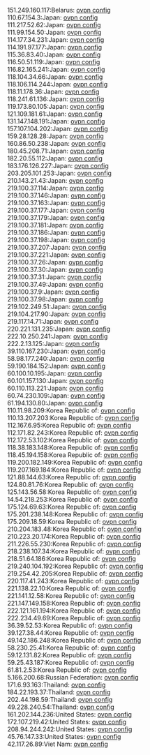 151.249.160.117:Belarus: [ovpn config](vpn/151_249_160_117.ovpn)  
110.67.154.3:Japan: [ovpn config](vpn/110_67_154_3.ovpn)  
111.217.52.62:Japan: [ovpn config](vpn/111_217_52_62.ovpn)  
111.99.154.50:Japan: [ovpn config](vpn/111_99_154_50.ovpn)  
114.177.34.231:Japan: [ovpn config](vpn/114_177_34_231.ovpn)  
114.191.97.177:Japan: [ovpn config](vpn/114_191_97_177.ovpn)  
115.36.83.40:Japan: [ovpn config](vpn/115_36_83_40.ovpn)  
116.50.51.119:Japan: [ovpn config](vpn/116_50_51_119.ovpn)  
116.82.165.241:Japan: [ovpn config](vpn/116_82_165_241.ovpn)  
118.104.34.66:Japan: [ovpn config](vpn/118_104_34_66.ovpn)  
118.106.114.244:Japan: [ovpn config](vpn/118_106_114_244.ovpn)  
118.11.178.36:Japan: [ovpn config](vpn/118_11_178_36.ovpn)  
118.241.61.136:Japan: [ovpn config](vpn/118_241_61_136.ovpn)  
119.173.80.105:Japan: [ovpn config](vpn/119_173_80_105.ovpn)  
121.109.181.61:Japan: [ovpn config](vpn/121_109_181_61.ovpn)  
131.147.148.191:Japan: [ovpn config](vpn/131_147_148_191.ovpn)  
157.107.104.202:Japan: [ovpn config](vpn/157_107_104_202.ovpn)  
159.28.128.28:Japan: [ovpn config](vpn/159_28_128_28.ovpn)  
160.86.50.238:Japan: [ovpn config](vpn/160_86_50_238.ovpn)  
180.45.208.71:Japan: [ovpn config](vpn/180_45_208_71.ovpn)  
182.20.55.112:Japan: [ovpn config](vpn/182_20_55_112.ovpn)  
183.176.126.227:Japan: [ovpn config](vpn/183_176_126_227.ovpn)  
203.205.101.253:Japan: [ovpn config](vpn/203_205_101_253.ovpn)  
210.143.21.43:Japan: [ovpn config](vpn/210_143_21_43.ovpn)  
219.100.37.114:Japan: [ovpn config](vpn/219_100_37_114.ovpn)  
219.100.37.146:Japan: [ovpn config](vpn/219_100_37_146.ovpn)  
219.100.37.163:Japan: [ovpn config](vpn/219_100_37_163.ovpn)  
219.100.37.177:Japan: [ovpn config](vpn/219_100_37_177.ovpn)  
219.100.37.179:Japan: [ovpn config](vpn/219_100_37_179.ovpn)  
219.100.37.181:Japan: [ovpn config](vpn/219_100_37_181.ovpn)  
219.100.37.186:Japan: [ovpn config](vpn/219_100_37_186.ovpn)  
219.100.37.198:Japan: [ovpn config](vpn/219_100_37_198.ovpn)  
219.100.37.207:Japan: [ovpn config](vpn/219_100_37_207.ovpn)  
219.100.37.221:Japan: [ovpn config](vpn/219_100_37_221.ovpn)  
219.100.37.26:Japan: [ovpn config](vpn/219_100_37_26.ovpn)  
219.100.37.30:Japan: [ovpn config](vpn/219_100_37_30.ovpn)  
219.100.37.31:Japan: [ovpn config](vpn/219_100_37_31.ovpn)  
219.100.37.49:Japan: [ovpn config](vpn/219_100_37_49.ovpn)  
219.100.37.9:Japan: [ovpn config](vpn/219_100_37_9.ovpn)  
219.100.37.98:Japan: [ovpn config](vpn/219_100_37_98.ovpn)  
219.102.249.51:Japan: [ovpn config](vpn/219_102_249_51.ovpn)  
219.104.217.90:Japan: [ovpn config](vpn/219_104_217_90.ovpn)  
219.117.14.71:Japan: [ovpn config](vpn/219_117_14_71.ovpn)  
220.221.131.235:Japan: [ovpn config](vpn/220_221_131_235.ovpn)  
222.10.250.241:Japan: [ovpn config](vpn/222_10_250_241.ovpn)  
222.2.13.125:Japan: [ovpn config](vpn/222_2_13_125.ovpn)  
39.110.167.230:Japan: [ovpn config](vpn/39_110_167_230.ovpn)  
58.98.177.240:Japan: [ovpn config](vpn/58_98_177_240.ovpn)  
59.190.184.152:Japan: [ovpn config](vpn/59_190_184_152.ovpn)  
60.100.10.195:Japan: [ovpn config](vpn/60_100_10_195.ovpn)  
60.101.157.130:Japan: [ovpn config](vpn/60_101_157_130.ovpn)  
60.110.113.221:Japan: [ovpn config](vpn/60_110_113_221.ovpn)  
60.74.230.109:Japan: [ovpn config](vpn/60_74_230_109.ovpn)  
61.194.130.80:Japan: [ovpn config](vpn/61_194_130_80.ovpn)  
110.11.98.209:Korea Republic of: [ovpn config](vpn/110_11_98_209.ovpn)  
110.13.207.203:Korea Republic of: [ovpn config](vpn/110_13_207_203.ovpn)  
112.167.6.95:Korea Republic of: [ovpn config](vpn/112_167_6_95.ovpn)  
112.171.82.243:Korea Republic of: [ovpn config](vpn/112_171_82_243.ovpn)  
112.172.53.102:Korea Republic of: [ovpn config](vpn/112_172_53_102.ovpn)  
118.38.183.148:Korea Republic of: [ovpn config](vpn/118_38_183_148.ovpn)  
118.45.194.158:Korea Republic of: [ovpn config](vpn/118_45_194_158.ovpn)  
119.200.182.149:Korea Republic of: [ovpn config](vpn/119_200_182_149.ovpn)  
119.207.169.184:Korea Republic of: [ovpn config](vpn/119_207_169_184.ovpn)  
121.88.144.63:Korea Republic of: [ovpn config](vpn/121_88_144_63.ovpn)  
124.80.81.76:Korea Republic of: [ovpn config](vpn/124_80_81_76.ovpn)  
125.143.56.58:Korea Republic of: [ovpn config](vpn/125_143_56_58.ovpn)  
14.54.218.253:Korea Republic of: [ovpn config](vpn/14_54_218_253.ovpn)  
175.124.69.63:Korea Republic of: [ovpn config](vpn/175_124_69_63.ovpn)  
175.201.238.148:Korea Republic of: [ovpn config](vpn/175_201_238_148.ovpn)  
175.209.18.59:Korea Republic of: [ovpn config](vpn/175_209_18_59.ovpn)  
210.204.183.48:Korea Republic of: [ovpn config](vpn/210_204_183_48.ovpn)  
210.223.20.174:Korea Republic of: [ovpn config](vpn/210_223_20_174.ovpn)  
211.226.55.230:Korea Republic of: [ovpn config](vpn/211_226_55_230.ovpn)  
218.238.107.34:Korea Republic of: [ovpn config](vpn/218_238_107_34.ovpn)  
218.51.64.186:Korea Republic of: [ovpn config](vpn/218_51_64_186.ovpn)  
219.240.104.192:Korea Republic of: [ovpn config](vpn/219_240_104_192.ovpn)  
219.254.42.205:Korea Republic of: [ovpn config](vpn/219_254_42_205.ovpn)  
220.117.41.243:Korea Republic of: [ovpn config](vpn/220_117_41_243.ovpn)  
221.138.22.10:Korea Republic of: [ovpn config](vpn/221_138_22_10.ovpn)  
221.141.12.58:Korea Republic of: [ovpn config](vpn/221_141_12_58.ovpn)  
221.147.149.158:Korea Republic of: [ovpn config](vpn/221_147_149_158.ovpn)  
222.121.161.194:Korea Republic of: [ovpn config](vpn/222_121_161_194.ovpn)  
222.234.49.69:Korea Republic of: [ovpn config](vpn/222_234_49_69.ovpn)  
36.39.52.53:Korea Republic of: [ovpn config](vpn/36_39_52_53.ovpn)  
39.127.38.44:Korea Republic of: [ovpn config](vpn/39_127_38_44.ovpn)  
49.142.186.248:Korea Republic of: [ovpn config](vpn/49_142_186_248.ovpn)  
58.230.25.41:Korea Republic of: [ovpn config](vpn/58_230_25_41.ovpn)  
59.12.131.82:Korea Republic of: [ovpn config](vpn/59_12_131_82.ovpn)  
59.25.43.187:Korea Republic of: [ovpn config](vpn/59_25_43_187.ovpn)  
61.81.2.53:Korea Republic of: [ovpn config](vpn/61_81_2_53.ovpn)  
5.166.200.68:Russian Federation: [ovpn config](vpn/5_166_200_68.ovpn)  
171.6.93.163:Thailand: [ovpn config](vpn/171_6_93_163.ovpn)  
184.22.193.37:Thailand: [ovpn config](vpn/184_22_193_37.ovpn)  
202.44.198.59:Thailand: [ovpn config](vpn/202_44_198_59.ovpn)  
49.228.240.54:Thailand: [ovpn config](vpn/49_228_240_54.ovpn)  
161.202.144.236:United States: [ovpn config](vpn/161_202_144_236.ovpn)  
172.107.219.42:United States: [ovpn config](vpn/172_107_219_42.ovpn)  
208.94.244.242:United States: [ovpn config](vpn/208_94_244_242.ovpn)  
45.76.147.33:United States: [ovpn config](vpn/45_76_147_33.ovpn)  
42.117.26.89:Viet Nam: [ovpn config](vpn/42_117_26_89.ovpn)  
